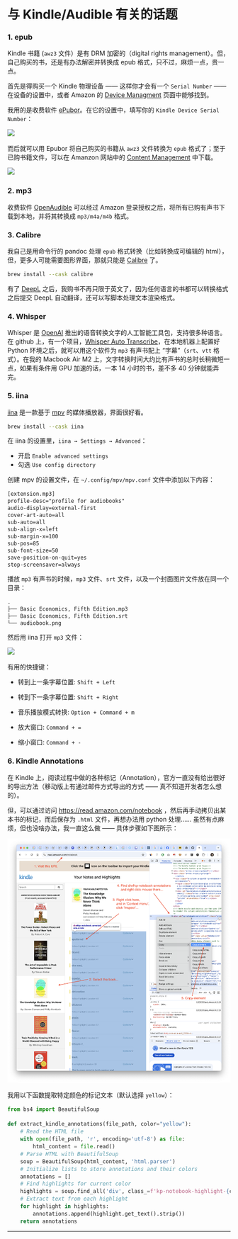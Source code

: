 # 与 Kindle/Audible 有关的话题

### 1. epub

Kindle 书籍 (`awz3` 文件）是有 DRM 加密的（digital rights management）。但，自己购买的书，还是有办法解密并转换成 epub 格式，只不过，麻烦一点，贵一点。

首先是得购买一个 Kindle 物理设备 —— 这样你才会有一个 `Serial Number` —— 在设备的设置中，或者 Amazon 的 [Device Managment](https://www.amazon.com/hz/mycd/digital-console/alldevices) 页面中能够找到。

我用的是收费软件 [ePubor](https://www.epubor.com/)。在它的设置中，填写你的 `Kindle Device Serial Number`：

![](images/epubor-kindle-sn.png)

而后就可以用 Epubor 将自己购买的书籍从 `awz3` 文件转换为 `epub` 格式了；至于已购书籍文件，可以在 Amanzon 网站中的 [Content Management](https://www.amazon.com/hz/mycd/digital-console/contentlist/allcontent/dateDsc) 中下载。

![](images/awz3-download.png)

### 2. mp3

收费软件 [OpenAudible](https://openaudible.org/) 可以经过 Amazon 登录授权之后，将所有已购有声书下载到本地，并将其转换成 `mp3/m4a/m4b` 格式。

### 3. Calibre

我自己是用命令行的 pandoc 处理 `epub` 格式转换（比如转换成可编辑的 html），但，更多人可能需要图形界面，那就只能是 [Calibre](https://calibre-ebook.com/) 了。

```bash
brew install --cask calibre
```

有了 [DeepL](https://www.deepl.com) 之后，我购书不再只限于英文了，因为任何语言的书都可以转换格式之后提交 DeepL 自动翻译，还可以写脚本处理文本渲染格式。

### 4. Whisper

Whisper 是 [OpenAI](https://openai.com) 推出的语音转换文字的人工智能工具包，支持很多种语言。在 github 上，有一个项目，[Whisper Auto Transcribe](https://github.com/tomchang25/whisper-auto-transcribe)，在本地机器上配置好 Python 环境之后，就可以用这个软件为 `mp3` 有声书配上 “字幕”（`srt`、`vtt` 格式）。在我的 Macbook Air M2 上，文字转换时间大约比有声书的总时长稍微短一点，如果有条件用 GPU 加速的话，一本 14 小时的书，差不多 40 分钟就能弄完。

### 5. iina

[iina](https://iina.io/) 是一款基于 [mpv](https://mpv.io/) 的媒体播放器，界面很好看。

```bash
brew install --cask iina
```

在 iina 的设置里，`iina → Settings → Advanced`：

* 开启 `Enable advanced settings`
* 勾选 `Use config directory`

创建 mpv 的设置文件，在 `~/.config/mpv/mpv.conf` 文件中添加以下内容：

```
[extension.mp3]
profile-desc="profile for audiobooks"
audio-display=external-first
cover-art-auto=all
sub-auto=all
sub-align-x=left
sub-margin-x=100
sub-pos=85
sub-font-size=50
save-position-on-quit=yes
stop-screensaver=always
```

播放 `mp3` 有声书的时候，`mp3` 文件、`srt` 文件，以及一个封面图片文件放在同一个目录：

```code
.
├── Basic Economics, Fifth Edition.mp3
├── Basic Economics, Fifth Edition.srt
└── audiobook.png
```

然后用 iina 打开 `mp3` 文件：

![](images/iina-playing-audiobook.png)

有用的快捷键：

* 转到上一条字幕位置: `Shift + Left`

* 转到下一条字幕位置: `Shift + Right`
* 音乐播放模式转换: `Option + Command + m`
* 放大窗口: `Command + =`
* 缩小窗口: `Command + -`

### 6. Kindle Annotations

在 Kindle 上，阅读过程中做的各种标记（Annotation），官方一直没有给出很好的导出方法（移动版上有通过邮件方式导出的方式 —— 真不知道开发者怎么想的）。

但，可以通过访问 https://read.amazon.com/notebook ，然后再手动拷贝出某本书的标记，而后保存为 `.html` 文件，再想办法用 python 处理…… 虽然有点麻烦，但也没啥办法，我一直这么做 —— 具体步骤如下图所示：

![](images/kindle-annotations.png)

我用以下函数提取特定颜色的标记文本（默认选择 `yellow`）：

```python
from bs4 import BeautifulSoup

def extract_kindle_annotations(file_path, color="yellow"):
    # Read the HTML file
    with open(file_path, 'r', encoding='utf-8') as file:
        html_content = file.read()
    # Parse HTML with BeautifulSoup
    soup = BeautifulSoup(html_content, 'html.parser')
    # Initialize lists to store annotations and their colors
    annotations = []
    # Find highlights for current color
    highlights = soup.find_all('div', class_=f'kp-notebook-highlight-{color}')
    # Extract text from each highlight
    for highlight in highlights:
        annotations.append(highlight.get_text().strip())
    return annotations
```


----
